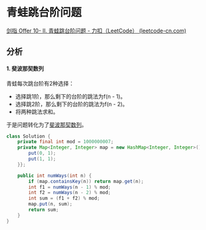 # 青蛙跳台阶问题

[剑指 Offer 10- II. 青蛙跳台阶问题 - 力扣（LeetCode） (leetcode-cn.com)](https://leetcode-cn.com/problems/qing-wa-tiao-tai-jie-wen-ti-lcof/)

## 分析

#### 1. 斐波那契数列

青蛙每次跳台阶有2种选择：

*   选择跳1阶，那么剩下的台阶的跳法为f(n - 1)。
*   选择跳2阶，那么剩下的台阶的跳法为f(n - 2)。
*   将两种跳法求和。

于是问题转化为了[斐波那契数列](seiei/algo/sword2offer/10_1_斐波那契数列.md)。

```java
class Solution {
    private final int mod = 1000000007;
    private Map<Integer, Integer> map = new HashMap<Integer, Integer>(){{
        put(0, 1);
        put(1, 1);
    }};

    public int numWays(int n) {
        if (map.containsKey(n)) return map.get(n);
        int f1 = numWays(n - 1) % mod;
        int f2 = numWays(n - 2) % mod;
        int sum = (f1 + f2) % mod;
        map.put(n, sum);
        return sum;
    }
}
```